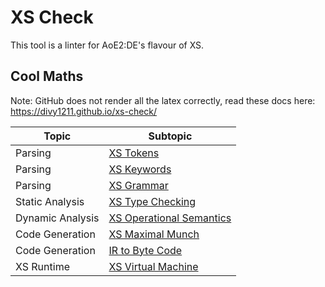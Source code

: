 # XS Check

This tool is a linter  for AoE2:DE's flavour of XS.

## Cool Maths

Note: GitHub does not render all the latex correctly, read these docs here: https://divy1211.github.io/xs-check/

| Topic            | Subtopic                                                    |
|------------------|-------------------------------------------------------------|
| Parsing          | [XS Tokens](maths/docs/parsing/xs_tokens.md)                |
| Parsing          | [XS Keywords](maths/docs/parsing/xs_keywords.md)            |
| Parsing          | [XS Grammar](maths/docs/parsing/xs_grammar.md)              |
| Static Analysis  | [XS Type Checking](maths/docs/static/xs_type_chk.md)        |
| Dynamic Analysis | [XS Operational Semantics](maths/docs/dynamic/xs_op_sem.md) |
| Code Generation  | [XS Maximal Munch](maths/docs/code_gen/xs_mm.md)            |
| Code Generation  | [IR to Byte Code](maths/docs/code_gen/xs_bc.md)             |
| XS Runtime       | [XS Virtual Machine](maths/docs/xs_vm/xs_ops.md)             |

[//]: # (| Static Analysis  | [XS Type Inference]&#40;./maths/static/xs_type_inf.md&#41;       |)

[//]: # (| Static Analysis  | [XS Sign Analysis]&#40;./maths/static/xs_sign.md&#41;            |)

[//]: # (| Static Analysis  | [XS Liveness Analysis]&#40;./maths/static/xs_liveness.md&#41;    |)
